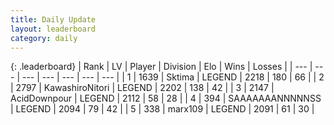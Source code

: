 ```yaml
---
title: Daily Update
layout: leaderboard
category: daily
---
```


{: .leaderboard}
| Rank | LV | Player | Division | Elo | Wins | Losses |
| --- | --- | --- | --- | --- | --- | --- |
| <span data-change="1">1</span> | 1639 | <span title="ID: 353063">Sktima</span> | LEGEND | <span data-change="11">2218</span> | <span data-change="2">180</span> | <span data-change="0">66</span> |
| <span data-change="-1">2</span> | 2797 | <span title="ID: 164871">KawashiroNitori</span> | LEGEND | <span data-change="-10">2202</span> | <span data-change="20">138</span> | <span data-change="7">42</span> |
| <span data-change="1">3</span> | 2147 | <span title="ID: 304661">AcidDownpour</span> | LEGEND | <span data-change="10">2112</span> | <span data-change="1">58</span> | <span data-change="0">28</span> |
| <span data-change="1">4</span> | 394 | <span title="ID: 174294">SAAAAAAANNNNNSS</span> | LEGEND | <span data-change="0">2094</span> | <span data-change="0">79</span> | <span data-change="0">42</span> |
| <span data-change="5">5</span> | 338 | <span title="ID: 625465">marx109</span> | LEGEND | <span data-change="25">2091</span> | <span data-change="4">61</span> | <span data-change="0">30</span> |